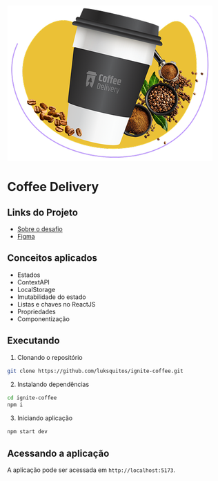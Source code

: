 <p align="start">
    <img src="./src/assets/banner.png" alt="Coffee Delivery"/>
</p>


# Coffee Delivery

## Links do Projeto

- [Sobre o desafio](https://efficient-sloth-d85.notion.site/Desafio-02-Coffee-Delivery-30e42a21fdb44b09a85244fc2c3dbdf9)
- [Figma](https://www.figma.com/design/5yT9ZzZmRQRS4yivGGB3pl/Coffee-Delivery-%E2%80%A2-Desafio-React?node-id=2-12&p=f&t=ApkjsifcG04PI7BE-0)

## Conceitos aplicados
- Estados
- ContextAPI
- LocalStorage
- Imutabilidade do estado
- Listas e chaves no ReactJS
- Propriedades
- Componentização

## Executando

1. Clonando o repositório


```bash
git clone https://github.com/luksquitos/ignite-coffee.git
```

2. Instalando dependências 

```bash
cd ignite-coffee
npm i
```

3. Iniciando aplicação

```bash
npm start dev
```

## Acessando a aplicação
A aplicação pode ser acessada em `http://localhost:5173`. 